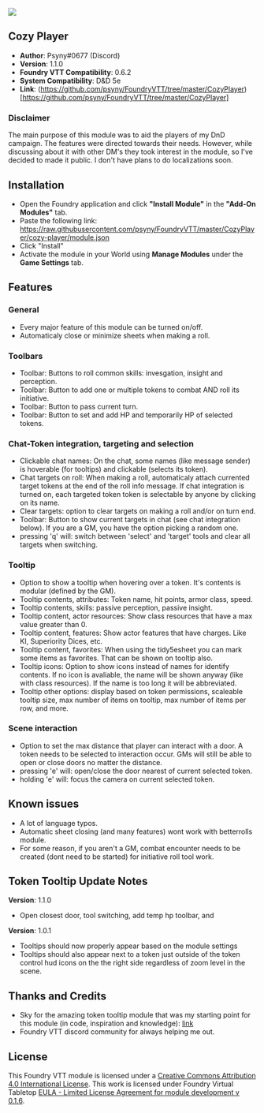 ![](https://img.shields.io/badge/Foundry-v0.6.2-informational)
## Cozy Player

* **Author**: Psyny#0677  (Discord)
* **Version**: 1.1.0
* **Foundry VTT Compatibility**: 0.6.2
* **System Compatibility**: D&D 5e
* **Link**: (https://github.com/psyny/FoundryVTT/tree/master/CozyPlayer)[https://github.com/psyny/FoundryVTT/tree/master/CozyPlayer]

### Disclaimer

The main purpose of this module was to aid the players of my DnD campaign. The features were directed towards their needs.
However, while discussing about it with other DM's they took interest in the module, so I've decided to made it public.
I don't have plans to do localizations soon.

## Installation
* Open the Foundry application and click **"Install Module"** in the **"Add-On Modules"** tab.
* Paste the following link: https://raw.githubusercontent.com/psyny/FoundryVTT/master/CozyPlayer/cozy-player/module.json
* Click "Install"
* Activate the module in your World using **Manage Modules** under the **Game Settings** tab.

## Features

### General
* Every major feature of this module can be turned on/off.
* Automaticaly close or minimize sheets when making a roll. 

### Toolbars
* Toolbar: Buttons to roll common skills: invesgation, insight and perception.
* Toolbar: Button to add one or multiple tokens to combat AND roll its initiative.
* Toolbar: Button to pass current turn.
* Toolbar: Button to set and add HP and temporarily HP of selected tokens.

### Chat-Token integration, targeting and selection
* Clickable chat names: On the chat, some names (like message sender) is hoverable (for tooltips) and clickable (selects its token).
* Chat targets on roll: When making a roll, automaticaly attach currented target tokens at the end of the roll info message. If chat integration is turned on, each targeted token token is selectable by anyone by clicking on its name.
* Clear targets: option to clear targets on making a roll and/or on turn end.
* Toolbar: Button to show current targets in chat (see chat integration below). If you are a GM, you have the option picking a random one.
* pressing 'q' will: switch between 'select' and 'target' tools and clear all targets when switching. 

### Tooltip
* Option to show a tooltip when hovering over a token. It's contents is modular (defined by the GM).
* Tooltip contents, attributes: Token name, hit points, armor class, speed.
* Tooltip contents, skills: passive perception, passive insight.
* Tooltip content, actor resources: Show class resources that have a max value greater than 0.
* Tooltip content, features: Show actor features that have charges. Like KI, Superiority Dices, etc.
* Tooltip content, favorites: When using the tidy5esheet you can mark some items as favorites. That can be shown on tooltip also.
* Tooltip icons: Option to show icons instead of names for identify contents. If no icon is avaliable, the name will be shown anyway (like with class resources). If the name is too long it will be abbreviated. 
* Tooltip other options: display based on token permissions, scaleable tooltip size, max number of items on tooltip, max number of items per row, and more.

### Scene interaction
* Option to set the max distance that player can interact with a door. A token needs to be selected to interaction occur. GMs will still be able to open or close doors no matter the distance.
* pressing 'e' will: open/close the door nearest of current selected token.
* holding 'e' will: focus the camera on current selected token.

## Known issues
- A lot of language typos.
- Automatic sheet closing (and many features) wont work with betterrolls module.
- For some reason, if you aren't a GM, combat encounter needs to be created (dont need to be started) for initiative roll tool work.

## Token Tooltip Update Notes
**Version**: 1.1.0
* Open closest door, tool switching, add temp hp toolbar, and 

**Version**: 1.0.1
* Tooltips should now properly appear based on the module settings
* Tooltips should also appear next to a token just outside of the token control hud icons on the the right side regardless of zoom level in the scene.

## Thanks and Credits
- Sky for the amazing token tooltip module that was my starting point for this module (in code, inspiration and knowledge): [link](https://github.com/Sky-Captain-13/foundry/tree/master/token-tooltip) 
- Foundry VTT discord community for always helping me out.

## License
This Foundry VTT module is licensed under a [Creative Commons Attribution 4.0 International License](http://creativecommons.org/licenses/by/4.0/).
This work is licensed under Foundry Virtual Tabletop [EULA - Limited License Agreement for module development v 0.1.6](http://foundryvtt.com/pages/license.html).
